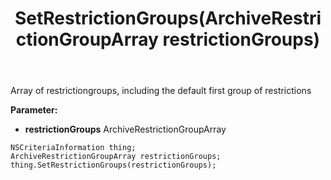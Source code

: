 ﻿---
uid: crmscript_ref_NSCriteriaInformation_SetRestrictionGroups
title: SetRestrictionGroups(ArchiveRestrictionGroupArray restrictionGroups)
intellisense: NSCriteriaInformation.SetRestrictionGroups
keywords: NSCriteriaInformation, GetRestrictionGroups
so.topic: reference
---

Array of restrictiongroups, including the default first group of restrictions

**Parameter:** 
 - **restrictionGroups** ArchiveRestrictionGroupArray

```crmscript
NSCriteriaInformation thing;
ArchiveRestrictionGroupArray restrictionGroups;
thing.SetRestrictionGroups(restrictionGroups);
```

